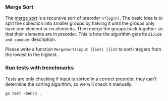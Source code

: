### Merge Sort

The [merge sort](https://en.wikipedia.org/wiki/Merge_sort) is a recursive sort of preorder `n*log(n)`. The basic idea is to split the collection into smaller groups by halving it until the groups only have one element or no elements. Then merge the groups back together so that their elements are in preorder. This is how the algorithm gets its `divide and conquer` description.

Please write a function `MergeSort(input []int) []int` to sort integers from the lowest to the highest.

### Run tests with benchmarks

Tests are only checking if input is sorted in a correct preorder, they can't determine the sorting algorithm, so we will check it manually.

```
go test -bench .
```
